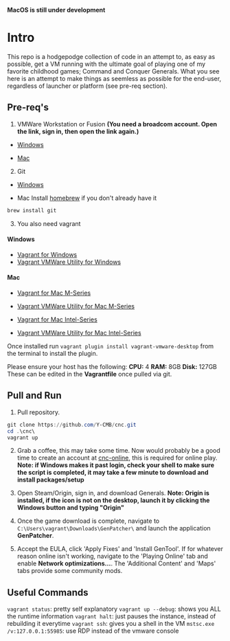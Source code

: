 **MacOS is still under development**

# Intro
This repo is a hodgepodge collection of code in an attempt to, as easy as possible, get a VM running with the ultimate goal of playing one of my favorite childhood games; Command and Conquer Generals. What you see here is an attempt to make things as seemless as possible for the end-user, regardless of launcher or platform (see pre-req section). 

## Pre-req's
1. VMWare Workstation or Fusion **(You need a broadcom account. Open the link, sign in, then open the link again.)**
  - [Windows](https://support.broadcom.com/group/ecx/productdownloads?subfamily=VMware+Workstation+Pro)

  - [Mac](https://support.broadcom.com/group/ecx/productdownloads?subfamily=VMware+Fusion)

2. Git
  - [Windows](https://github.com/git-for-windows/git/releases/download/v2.47.0.windows.1/Git-2.47.0-64-bit.exe)
  
  - Mac
  Install [homebrew](https://brew.sh/) if you don't already have it 
  
  ```bash
  brew install git
  ```

3. You also need vagrant
#### Windows
  - [Vagrant for Windows](https://releases.hashicorp.com/vagrant/2.4.1/vagrant_2.4.1_windows_amd64.msi)
  - [Vagrant VMWare Utility for Windows](https://releases.hashicorp.com/vagrant-vmware-utility/1.0.23/vagrant-vmware-utility_1.0.23_windows_amd64.msi)

#### Mac
  - [Vagrant for Mac M-Series](https://releases.hashicorp.com/vagrant/2.4.1/vagrant_2.4.1_darwin_arm64.dmg)
  - [Vagrant VMWare Utility for Mac M-Series](https://releases.hashicorp.com/vagrant-vmware-utility/1.0.23/vagrant-vmware-utility_1.0.23_darwin_arm64.dmg)

  - [Vagrant for Mac Intel-Series](https://releases.hashicorp.com/vagrant/2.4.1/vagrant_2.4.1_darwin_amd64.dmg)
  - [Vagrant VMWare Utility for Mac Intel-Series](https://releases.hashicorp.com/vagrant-vmware-utility/1.0.23/vagrant-vmware-utility_1.0.23_darwin_amd64.dmg)

Once installed run `vagrant plugin install vagrant-vmware-desktop` from the terminal to install the plugin.

Please ensure your host has the following:
**CPU:** 4
**RAM:** 8GB
**Disk:** 127GB
These can be edited in the **Vagrantfile** once pulled via git.

## Pull and Run
1. Pull repository.
```powershell
git clone https://github.com/Y-CMB/cnc.git
cd .\cnc\
vagrant up
```

2. Grab a coffee, this may take some time. Now would probably be a good time to create an account at [cnc-online](https://cnc-online.net/en/), this is required for online play.
**Note: if Windows makes it past login, check your shell to make sure the script is completed, it may take a few minute to download and install packages/setup**

3. Open Steam/Origin, sign in, and download Generals.
**Note: Origin is installed, if the icon is not on the desktop, launch it by clicking the Windows button and typing "Origin"**

4. Once the game download is complete, navigate to `C:\Users\vagrant\Downloads\GenPatcher\` and launch the application **GenPatcher**.

5. Accept the EULA, click 'Apply Fixes' and 'Install GenTool'. If for whatever reason online isn't working, navigate to the 'Playing Online' tab and enable **Network optimizations...**. The 'Additional Content' and 'Maps' tabs provide some community mods.

## Useful Commands
`vagrant status`: pretty self explanatory
`vagrant up --debug`: shows you ALL the runtime information
`vagrant halt`: just pauses the instance, instead of rebuilding it everytime
`vagrant ssh`: gives you a shell in the VM
`mstsc.exe /v:127.0.0.1:55985`: use RDP instead of the vmware console
